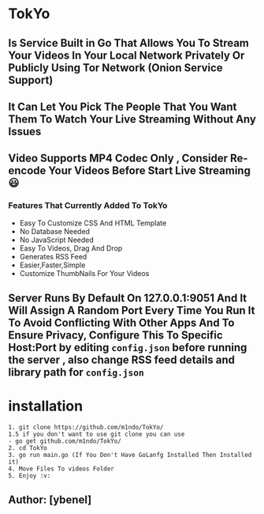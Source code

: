 # TokYo

## Is Service Built in Go That Allows You To Stream Your Videos In Your Local Network Privately Or Publicly Using Tor Network (Onion Service Support)
## It Can Let You Pick The People That You Want Them To Watch Your Live Streaming Without Any Issues 

## Video Supports MP4 Codec Only , Consider Re-encode Your Videos Before Start Live Streaming :smiley:


### Features That Currently Added To TokYo
- Easy To Customize CSS And HTML Template
- No Database Needed
- No JavaScript Needed
- Easy To Videos, Drag And Drop 
- Generates RSS Feed 
- Easier,Faster,Simple
- Customize ThumbNails For Your Videos

## Server Runs By Default On 127.0.0.1:9051 And It Will Assign A Random Port Every Time You Run It To Avoid Conflicting With Other Apps And To Ensure Privacy, Configure This To Specific Host:Port by editing  `config.json` before running the server , also change RSS  feed details and library path for  `config.json`

# installation 
```
1. git clone https://github.com/m1ndo/TokYo/
1.5 if you don't want to use git clone you can use 
- go get github.com/m1ndo/TokYo/
2. cd TokYo
3. go run main.go (If You Don't Have GoLanfg Installed Then Installed it)
4. Move Files To videos Folder
5. Enjoy :v:
```

## Author: [ybenel]
